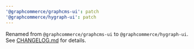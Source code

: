 ```yaml
---
'@graphcommerce/graphcms-ui': patch
'@graphcommerce/hygraph-ui': patch
---
```


Renamed from `@graphcommerce/graphcms-ui` to `@graphcommerce/hygraph-ui`. See [CHANGELOG.md](../graphcms-ui/CHANGELOG.md) for details.

